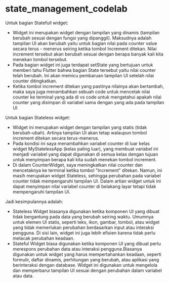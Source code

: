 # state_management_codelab

Untuk bagian Statefull widget:
- Widget ini merupakan widget dengan tampilan yang dinamis (tampilan berubah sesuai dengan fungsi yang dipanggil). Maksudnya adalah tampilan UI akan berubah yaitu untuk bagian nilai pada counter value secara terus - menerus seiring ketika tombol Increment ditekan. Nilai increment tersebut akan berubah sesuai dengan berapa banyak kali kita menekan tombol tersebut.
- Pada bagian widget ini juga terdapat setState yang bertujuan untuk memberi tahu Flutter bahwa bagian State tersebut yaitu nilai counter telah berubah. Ini akan memicu pembaruan tampilan UI setelah nilai counter ditingkatkan.
- Ketika tombol increment ditekan yang pastinya nilainya akan bertambah, maka saya juga menambahkan sebuah code untuk mencetak nilai counter ke terminal yang ada di vs code untuk mengetahui apakah nilai counter yang disimpan di variabel sama dengan yang ada pada tampilan UI

Untuk bagian Stateless widget:
- Widget ini merupakan widget dengan tampilan yang statis (tidak berubah-ubah). Artinya tampilan UI akan tetap walaupun tombol increment ditekan secara terus-menerus.
- Pada kondisi ini saya menambahkan variabel counter di luar kelas widget MyStatelessApp (kelas paling luar), yang membuat variabel ini menjadi variabel yang dapat digunakan di semua kelas dengan tujuan untuk menyimpan berapa kali kita sudah menekan tombol increment.
- Di dalam CounterWidget, saya meningkatkan nilai counter dan mencetaknya ke terminal ketika tombol "Increment" ditekan. Namun, ini masih merupakan widget Stateless, sehingga perubahan pada variabel counter tidak mempengaruhi tampilan UI. Dalam artian widget untuk ini dapat menyimpan nilai variabel counter di belakang layar tetapi tidak mempengaruhi tampilan UI.

Jadi kesimpulannya adalah:
- Stateless Widget biasanya digunakan ketika komponen UI yang dibuat tidak bergantung pada data yang berubah seiring waktu. Umumnya untuk elemen UI statis, seperti teks, ikon, gambar, tombol, atau widget yang tidak memerlukan perubahan berdasarkan input atau interaksi pengguna. Di sisi lain, widget ini juga lebih efisien karena tidak perlu melacak perubahan keadaan.
- Stateful Widget biasa digunakan ketika komponen UI yang dibuat perlu merespons perubahan data atau interaksi pengguna.Biasanya digunakan untuk widget yang harus mempertahankan keadaan, seperti formulir, daftar dinamis, perhitungan yang berubah, atau aplikasi yang berinteraksi dengan database. Widget ini digunakan untuk mengelola dan memperbarui tampilan UI sesuai dengan perubahan dalam variabel atau data.
